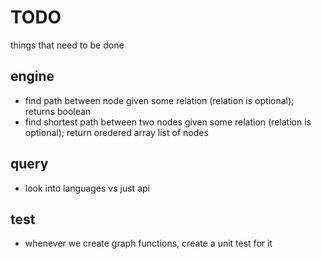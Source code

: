 # TODO
things that need to be done

## engine

- find path between node  given some relation (relation is optional); returns boolean
- find shortest path between two nodes given some relation (relation is optional); return oredered array list of nodes

## query

- look into languages vs just api


## test

- whenever we create graph functions, create a unit test for it





